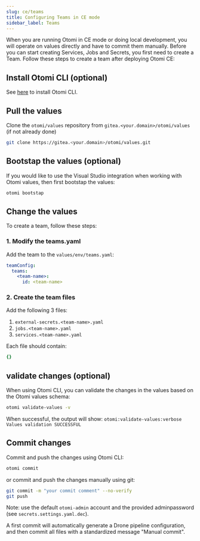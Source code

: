 ```yaml
---
slug: ce/teams
title: Configuring Teams in CE mode
sidebar_label: Teams
---
```


When you are running Otomi in CE mode or doing local development, you will operate on values directly and have to commit them manually. Before you can start creating Services, Jobs and Secrets, you first need to create a Team. Follow these steps to create a team after deploying Otomi CE:

## Install Otomi CLI (optional)

See [here](/docs/cli) to install Otomi CLI.

## Pull the values

Clone the `otomi/values` repository from `gitea.<your.domain>/otomi/values` (if not already done)

```bash
git clone https://gitea.<your.domain>/otomi/values.git
```

## Bootstap the values (optional)

If you would like to use the Visual Studio integration when working with Otomi values, then first bootstap the values:

```bash
otomi bootstap
```

## Change the values

To create a team, follow these steps:

### 1. Modify the teams.yaml

Add the team to the `values/env/teams.yaml`:

```yaml
teamConfig:
  teams:
    <team-name>:
      id: <team-name>
```

### 2. Create the team files

Add the following 3 files:

1. `external-secrets.<team-name>.yaml`
2. `jobs.<team-name>.yaml`
3. `services.<team-name>.yaml`

Each file should contain:

```yaml
{}
```

## validate changes (optional)

When using Otomi CLI, you can validate the changes in the values based on the Otomi values schema:

```bash
otomi validate-values -v
```

When successful, the output will show: `otomi:validate-values:verbose Values validation SUCCESSFUL`

## Commit changes

Commit and push the changes using Otomi CLI:

```bash
otomi commit
```

or commit and push the changes manually using git:

```bash
git commit -m "your commit comment" --no-verify
git push
```

Note: use the default `otomi-admin` account and the provided adminpassword (see `secrets.settings.yaml.dec`).

A first commit will automatically generate a Drone pipeline configuration, and then commit all files with a standardized message "Manual commit".
